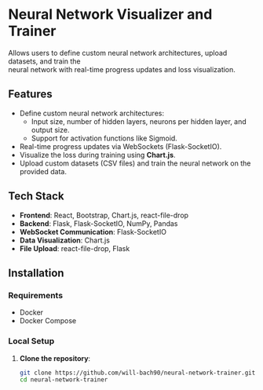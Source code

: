 # Neural Network Visualizer and Trainer

Allows users to define custom neural network architectures, upload datasets, and train the  
neural network with real-time progress updates and loss visualization.

## Features
- Define custom neural network architectures:
  - Input size, number of hidden layers, neurons per hidden layer, and output size.
  - Support for activation functions like Sigmoid.
- Real-time progress updates via WebSockets (Flask-SocketIO).
- Visualize the loss during training using **Chart.js**.
- Upload custom datasets (CSV files) and train the neural network on the provided data.

## Tech Stack
- **Frontend**: React, Bootstrap, Chart.js, react-file-drop
- **Backend**: Flask, Flask-SocketIO, NumPy, Pandas
- **WebSocket Communication**: Flask-SocketIO
- **Data Visualization**: Chart.js
- **File Upload**: react-file-drop, Flask

## Installation

### Requirements
- Docker
- Docker Compose

### Local Setup

1. **Clone the repository**:

   ```bash
   git clone https://github.com/will-bach90/neural-network-trainer.git
   cd neural-network-trainer
